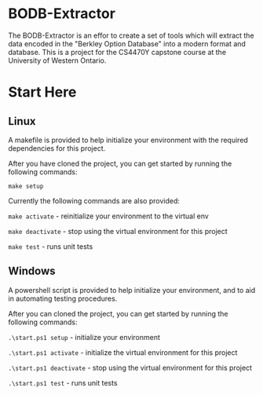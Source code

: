 # BODB-Extractor
The BODB-Extractor is an effor to create a set of tools which will extract the data encoded in the "Berkley Option Database" into a modern format and database.  This is a project for the CS4470Y capstone course at the University of Western Ontario.

# Start Here

## Linux
A makefile is provided to help initialize your environment with the required dependencies for this project.

After you have cloned the project, you can get started by running the following commands:
```
make setup
```

Currently the following commands are also provided:

`make activate` - reinitialize your environment to the virtual env

`make deactivate` - stop using the virtual environment for this project

`make test` - runs unit tests

## Windows
A powershell script is provided to help initialize your environment, and to aid in automating testing procedures.

After you can cloned the project, you can get started by running the following commands:

`.\start.ps1 setup` - initialize your environment

`.\start.ps1 activate` - initialize the virtual environment for this project

`.\start.ps1 deactivate` - stop using the virtual environment for this project

`.\start.ps1 test` - runs unit tests
